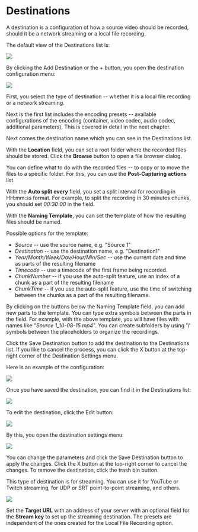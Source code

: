 # Destinations

A destination is a configuration of how a source video should be recorded, should it be a network streaming or a local file recording.

The default view of the Destinations list is:

![](.gitbook/assets/右边栏.png)

By clicking the Add Destination or the + button, you open the destination configuration menu:

![](.gitbook/assets/右边栏录制设置.png)

First, you select the type of destination -- whether it is a local file recording or a network streaming.

Next is the first list includes the encoding presets -- available configurations of the encoding (container, video codec, audio codec, additional parameters). This is covered in detail in the next chapter.

Next comes the destination name which you can see in the Destinations list.

With the **Location** field, you can set a root folder where the recorded files should be stored. Click the **Browse** button to open a file browser dialog.

You can define what to do with the recorded files -- to copy or to move the files to a specific folder. For this, you can use the **Post-Capturing actions** list.

With the **Auto split every** field, you set a split interval for recording in HH:mm:ss format. For example, to split the recording in 30 minutes chunks, you should set _00:30:00_ in the field.

With the **Naming Template**, you can set the template of how the resulting files should be named.

Possible options for the template:

* _Source_ -- use the source name, e.g. "Source 1"
* _Destination_ -- use the destination name, e.g. "Destination1"
* _Year/Month/Week/Day/Hour/Min/Sec_ -- use the current date and time as parts of the resulting filename
* _Timecode_ -- use a timecode of the first frame being recorded.
* _ChunkNumber_ -- if you use the auto-split feature, use an index of a chunk as a part of the resulting filename
* _ChunkTime_ -- if you use the auto-split feature, use the time of switching between the chunks as a part of the resulting filename.

By clicking on the buttons below the Naming Template field, you can add new parts to the template. You can type extra symbols between the parts in the field. For example, with the above template, you will have files with names like "_Source 1\_10-08-15.mp4_". You can create subfolders by using '\\' symbols between the placeholders to organize the recordings.

Click the Save Destination button to add the destination to the Destinations list. If you like to cancel the process, you can click the X button at the top-right corner of the Destination Settings menu.

Here is an example of the configuration:

![](.gitbook/assets/录制时间.png)

Once you have saved the destination, you can find it in the Destinations list:

![](.gitbook/assets/录制设置完成.png)

To edit the destination, click the Edit button:

![](<.gitbook/assets/录制设置完成图 (1).png>)

By this, you open the destination settings menu:

![](.gitbook/assets/录制时间1.1.png)

You can change the parameters and click the Save Destination button to apply the changes. Click the X button at the top-right corner to cancel the changes. To remove the destination, click the trash bin button.

This type of destination is for streaming. You can use it for YouTube or Twitch streaming, for UDP or SRT point-to-point streaming, and others.

![](https://2640386862-files.gitbook.io/\~/files/v0/b/gitbook-legacy-files/o/assets%2F-MWeDSPKGN0gVp2Gooat%2F-Mb1dzLImFiDTaMyR-yC%2F-Mb1eH4rUBmQv9ut2dKI%2Fimage.png?alt=media\&token=ce3b0c81-d241-4940-92fb-623a4ad04f6e)

Set the **Target URL** with an address of your server with an optional field for the **Stream key** to set up the streaming destination. The presets are independent of the ones created for the Local File Recording option.
